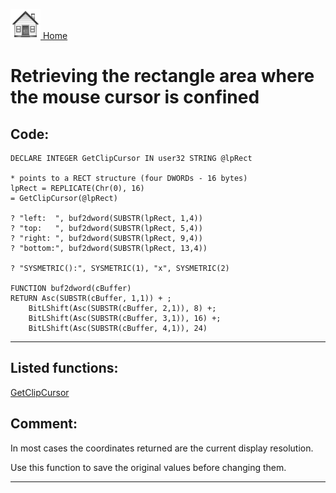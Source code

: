 [<img src="../images/home.png"> Home ](https://github.com/VFPX/Win32API)  

# Retrieving the rectangle area where the mouse cursor is confined

## Code:
```foxpro  
DECLARE INTEGER GetClipCursor IN user32 STRING @lpRect

* points to a RECT structure (four DWORDs - 16 bytes)
lpRect = REPLICATE(Chr(0), 16)
= GetClipCursor(@lpRect)
	
? "left:  ", buf2dword(SUBSTR(lpRect, 1,4))
? "top:   ", buf2dword(SUBSTR(lpRect, 5,4))
? "right: ", buf2dword(SUBSTR(lpRect, 9,4))
? "bottom:", buf2dword(SUBSTR(lpRect, 13,4))

? "SYSMETRIC():", SYSMETRIC(1), "x", SYSMETRIC(2)

FUNCTION buf2dword(cBuffer)
RETURN Asc(SUBSTR(cBuffer, 1,1)) + ;
	BitLShift(Asc(SUBSTR(cBuffer, 2,1)), 8) +;
	BitLShift(Asc(SUBSTR(cBuffer, 3,1)), 16) +;
	BitLShift(Asc(SUBSTR(cBuffer, 4,1)), 24)  
```  
***  


## Listed functions:
[GetClipCursor](../libraries/user32/GetClipCursor.md)  

## Comment:
In most cases the coordinates returned are the current display resolution.  
  
Use this function to save the original values before changing them.  
  
***  

